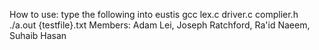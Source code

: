 How to use:
    type the following into eustis
    gcc lex.c driver.c complier.h
    ./a.out {testfile}.txt
Members: Adam Lei, Joseph Ratchford, Ra'id Naeem, Suhaib Hasan